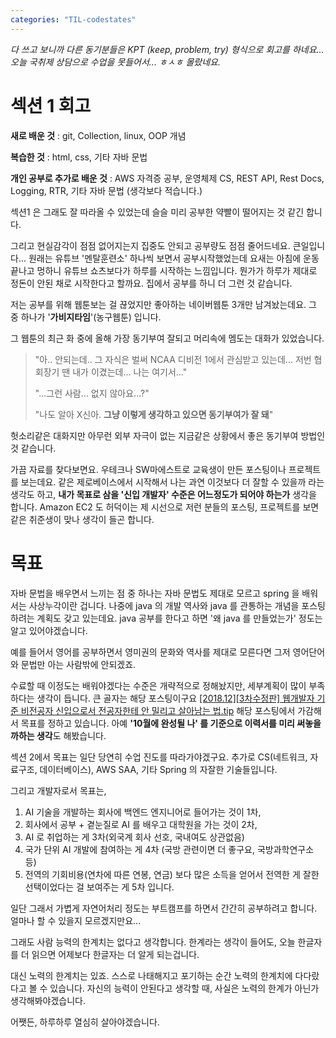 ```yaml
---
categories: "TIL-codestates"
---
```


*다 쓰고 보니까 다른 동기분들은 KPT (keep, problem, try) 형식으로 회고를 하네요... 오늘 국취제 상담으로 수업을 못들어서... ㅎㅅㅎ 몰랐네요.*

# 섹션 1 회고

**새로 배운 것** : git, Collection, linux, OOP 개념

**복습한 것** : html, css, 기타 자바 문법

**개인 공부로 추가로 배운 것** : AWS 자격증 공부, 운영체제 CS, REST API, Rest Docs, Logging, RTR, 기타 자바 문법 (생각보다 적습니다.)

섹션1 은 그래도 잘 따라올 수 있었는데 슬슬 미리 공부한 약빨이 떨어지는 것 같긴 합니다.

그리고 현실감각이 점점 없어지는지 집중도 안되고 공부량도 점점 줄어드네요. 큰일입니다... 원래는 유튜브 '멘탈훈련소' 하나씩 보면서 공부시작했었는데 요새는 아침에 운동끝나고 멍하니 유튜브 쇼츠보다가 하루를 시작하는 느낌입니다. 뭔가가 하루가 제대로 정돈이 안된 채로 시작한다고 할까요. 집에서 공부를 하니 더 그런 것 같습니다.

저는 공부를 위해 웹툰보는 걸 끊었지만 좋아하는 네이버웹툰 3개만 남겨놨는데요. 그 중 하나가 '**가비지타임**'(농구웹툰) 입니다.

그 웹툰의 최근 화 중에 올해 가장 동기부여 잘되고 머리속에 멤도는 대화가 있었습니다.

> "아.. 안되는데.. 그 자식은 벌써 NCAA 디비전 1에서 관심받고 있는데... 저번 협회장기 땐 내가 이겼는데... 나는 여기서..."
>
> "...그런 사람... 없지 않아요...?"
>
> "나도 알아 X신아. **그냥 이렇게 생각하고 있으면 동기부여가 잘 돼**"

헛소리같은 대화지만 아무런 외부 자극이 없는 지금같은 상황에서 좋은 동기부여 방법인 것 같습니다.

가끔 자료를 찾다보면요. 우테크나 SW마에스트로 교육생이 만든 포스팅이나 프로젝트를 보는데요. 같은 제로베이스에서 시작해서 나는 과연 이것보다 더 잘할 수 있을까 라는 생각도 하고, **내가 목표로 삼을 '신입 개발자' 수준은 어느정도가 되어야 하는가** 생각을 합니다. Amazon EC2 도 허덕이는 제 시선으로 저런 분들의 포스팅, 프로젝트를 보면 같은 취준생이 맞나 생각이 들곤 합니다.

# 목표

자바 문법을 배우면서 느끼는 점 중 하나는 자바 문법도 제대로 모르고 spring 을 배워서는 사상누각이란 겁니다. 나중에 java 의 개발 역사와 java 를 관통하는 개념을 포스팅하려는 계획도 갖고 있는데요. java 공부를 한다고 하면 '왜 java 를 만들었는가' 정도는 알고 있어야겠습니다.

예를 들어서 영어를 공부하면서 영미권의 문화와 역사를 제대로 모른다면 그저 영어단어와 문법만 아는 사람밖에 안되겠죠.

수료할 때 이정도는 배워야겠다는 수준은 개략적으로 정해놨지만, 세부계획이 많이 부족하다는 생각이 듭니다. 큰 골자는 해당 포스팅이구요 [[2018.12][3차수정판] 웹개발자 기준 비전공자 신입으로서 전공자한테 안 밀리고 살아남는 법.tip](https://okky.kr/articles/372485) 
해당 포스팅에서 가감해서 목표를 정하고 있습니다. 아예 **'10월에 완성될 나' 를 기준으로 이력서를 미리 써놓을까하는 생각**도 해봤습니다.

섹션 2에서 목표는 일단 당연히 수업 진도를 따라가야겠구요. 추가로 CS(네트워크, 자료구조, 데이터베이스), AWS SAA, 기타 Spring 의 자잘한 기술들입니다.

그리고 개발자로서 목표는,

1. AI 기술을 개발하는 회사에 백엔드 엔지니어로 들어가는 것이 1차,
2. 회사에서 공부 + 곁눈질로 AI 를 배우고 대학원을 가는 것이 2차,
3. AI 로 취업하는 게 3차(외국계 회사 선호, 국내여도 상관없음)
4. 국가 단위 AI 개발에 참여하는 게 4차 (국방 관련이면 더 좋구요, 국방과학연구소 등)
5. 전역의 기회비용(연차에 따른 연봉, 연금) 보다 많은 소득을 얻어서 전역한 게 잘한 선택이었다는 걸 보여주는 게 5차 입니다.

일단 그래서 가볍게 자연어처리 정도는 부트캠프를 하면서 간간히 공부하려고 합니다. 얼마나 할 수 있을지 모르겠지만요...

그래도 사람 능력의 한계치는 없다고 생각합니다. 한계라는 생각이 들어도, 오늘 한글자를 더 읽으면 어제보다 한글자는 더 알게 되는겁니다.

대신 노력의 한계치는 있죠. 스스로 나태해지고 포기하는 순간 노력의 한계치에 다다랐다고 볼 수 있습니다. 자신의 능력이 안된다고 생각할 때, 사실은 노력의 한계가 아닌가 생각해봐야겠습니다.

어쨋든, 하루하루 열심히 살아야겠습니다.



